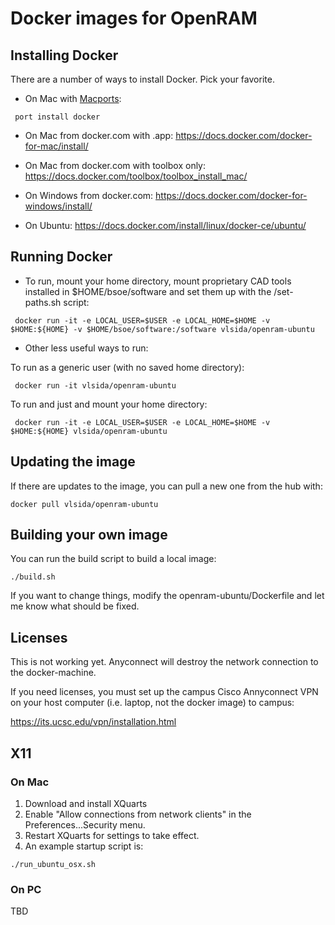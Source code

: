 # Docker images for OpenRAM #

## Installing Docker ##

There are a number of ways to install Docker.  Pick your favorite.

* On Mac with [Macports](https://www.macports.org/ "Macports"):
```
 port install docker
```

* On Mac from docker.com with .app:
 https://docs.docker.com/docker-for-mac/install/

* On Mac from docker.com with toolbox only:
 https://docs.docker.com/toolbox/toolbox_install_mac/

* On Windows from docker.com:
 https://docs.docker.com/docker-for-windows/install/

* On Ubuntu:
 https://docs.docker.com/install/linux/docker-ce/ubuntu/


## Running Docker ## 


* To run, mount your home directory, mount proprietary CAD tools installed in $HOME/bsoe/software and set them up with the /set-paths.sh script:

```
 docker run -it -e LOCAL_USER=$USER -e LOCAL_HOME=$HOME -v $HOME:${HOME} -v $HOME/bsoe/software:/software vlsida/openram-ubuntu
 ```
 
* Other less useful ways to run:

To run as a generic user (with no saved home directory):

```
 docker run -it vlsida/openram-ubuntu
```

To run and just and mount your home directory:

```
 docker run -it -e LOCAL_USER=$USER -e LOCAL_HOME=$HOME -v $HOME:${HOME} vlsida/openram-ubuntu
 ```

## Updating the image ##

If there are updates to the image, you can pull a new one from the hub with:

```
docker pull vlsida/openram-ubuntu
```

## Building your own image ##

You can run the build script to build a local image:

```
./build.sh
```

If you want to change things, modify the openram-ubuntu/Dockerfile and let me know what should be fixed.

## Licenses ##

This is not working yet. Anyconnect will destroy the network connection to the docker-machine.

If you need licenses, you must set up the campus Cisco Annyconnect VPN on your
host computer (i.e. laptop, not the docker image) to campus:

https://its.ucsc.edu/vpn/installation.html

## X11 ##

### On Mac ###

1. Download and install XQuarts
2. Enable "Allow connections from network clients" in the Preferences...Security menu.
3. Restart XQuarts for settings to take effect.
4. An example startup script is:

```
./run_ubuntu_osx.sh
```

### On PC ###

TBD
